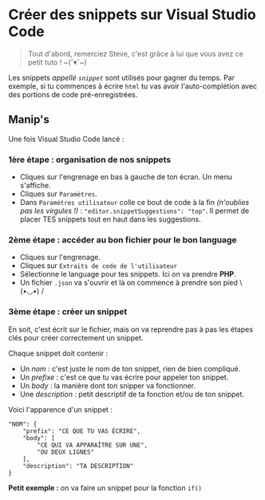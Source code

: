 # Créer des snippets sur Visual Studio Code

> Tout d'abord, remerciez Steve, c'est grâce à lui que vous avez ce petit tuto ! ~(˘▾˘~)

Les snippets *appellé `snippet`* sont utilisés pour gagner du temps. Par exemple, si tu commences à écrire `html` tu vas avoir l'auto-complétion avec des portions de code pré-enregistrées.

## Manip's

Une fois Visual Studio Code lancé :

### 1ère étape : **organisation de nos snippets**

- Cliques sur l'engrenage en bas à gauche de ton écran. Un menu s'affiche. 
- Cliques sur `Paramètres`.
- Dans `Paramètres utilisateur` colle ce bout de code à la fin *(n'oublies pas les virgules !)* : `"editor.snippetSuggestions": "top"`. Il permet de placer TES snippets tout en haut dans les suggestions.

### 2ème étape : **accéder au bon fichier pour le bon language**

- Cliques sur l'engrenage. 
- Cliques sur `Extraits de code de l'utilisateur`
- Sélectionne le language pour tes snippets. Ici on va prendre **PHP**.
- Un fichier `.json` va s'ouvrir et là on commence à prendre son pied \ (•◡•) /

### 3ème étape : **créer un snippet**

En soit, c'est écrit sur le fichier, mais on va reprendre pas à pas les étapes clés pour créer correctement un snippet. 

Chaque snippet doit contenir :

- Un *nom* : c'est juste le nom de ton snippet, rien de bien compliqué.
- Un *prefixe* : c'est ce que tu vas écrire pour appeler ton snippet. 
- Un *body* : la manière dont ton snipper va fonctionner.
- Une *description* : petit descriptif de ta fonction et/ou de ton snippet.

Voici l'apparence d'un snippet :

```
"NOM": {
	"prefix": "CE QUE TU VAS ÉCRIRE",
	"body": [
		"CE QUI VA APPARAÎTRE SUR UNE",
        "OU DEUX LIGNES"
	],
	"description": "TA DESCRIPTION"
}
```

**Petit exemple :** on va faire un snippet pour la fonction `if()`
